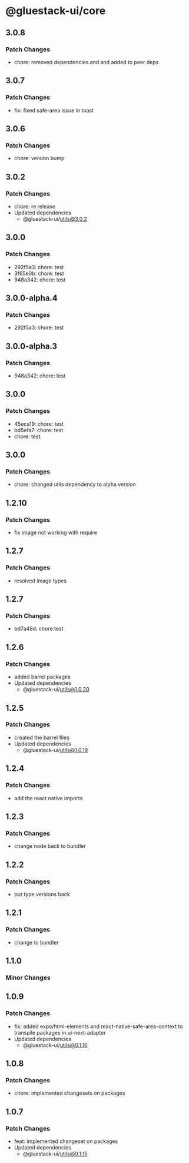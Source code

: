 # @gluestack-ui/core

## 3.0.8

### Patch Changes

- chore: removed dependencies and and added to peer deps

## 3.0.7

### Patch Changes

- fix: fixed safe-area issue in toast

## 3.0.6

### Patch Changes

- chore: version bump

## 3.0.2

### Patch Changes

- chore: re release
- Updated dependencies
  - @gluestack-ui/utils@3.0.2

## 3.0.0

### Patch Changes

- 292f5a3: chore: test
- 3f65e0b: chore: test
- 948a342: chore: test

## 3.0.0-alpha.4

### Patch Changes

- 292f5a3: chore: test

## 3.0.0-alpha.3

### Patch Changes

- 948a342: chore: test

## 3.0.0

### Patch Changes

- 45eca19: chore: test
- bd5efa7: chore: test
- chore: test

## 3.0.0

### Patch Changes

- chore: changed utils dependency to alpha version

## 1.2.10

### Patch Changes

- fix image not working with require

## 1.2.7

### Patch Changes

- resolved image types

## 1.2.7

### Patch Changes

- bd7a48d: chore:test

## 1.2.6

### Patch Changes

- added barrel packages
- Updated dependencies
  - @gluestack-ui/utils@1.0.20

## 1.2.5

### Patch Changes

- created the barrel files
- Updated dependencies
  - @gluestack-ui/utils@1.0.19

## 1.2.4

### Patch Changes

- add the react native imports

## 1.2.3

### Patch Changes

- change node back to bundler

## 1.2.2

### Patch Changes

- put type versions back

## 1.2.1

### Patch Changes

- change to bundler

## 1.1.0

### Minor Changes

## 1.0.9

### Patch Changes

- fix: added expo/html-elements and react-native-safe-area-context to transpile packages in ui-next-adapter
- Updated dependencies
  - @gluestack-ui/utils@0.1.16

## 1.0.8

### Patch Changes

- chore: implemented changesets on packages

## 1.0.7

### Patch Changes

- feat: implemented changeset on packages
- Updated dependencies
  - @gluestack-ui/utils@0.1.15
